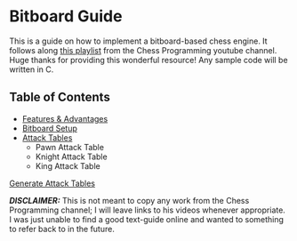 # Bitboard Guide

This is a guide on how to implement a bitboard-based chess engine. It follows along [this playlist](https://www.youtube.com/playlist?list=PLmN0neTso3Jxh8ZIylk74JpwfiWNI76Cs) from the Chess Programming youtube channel. Huge thanks for providing this wonderful resource! Any sample code will be written in C.  

## Table of Contents
* [Features & Advantages](features-and-advantages.md)
* [Bitboard Setup](bitboard-setup.md)
* [Attack Tables](attack-tables.md)
  * Pawn Attack Table
  * Knight Attack Table
  * King Attack Table

[Generate Attack Tables](bitboard-setup.md)

***DISCLAIMER:*** This is not meant to copy any work from the Chess Programming channel; I will leave links to his videos whenever appropriate. I was just unable to find a good text-guide online and wanted to something to refer back to in the future. 

